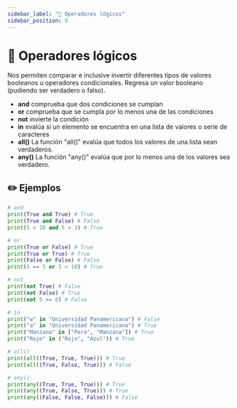 ```yaml
---
sidebar_label: "🤔 Operadores lógicos"
sidebar_position: 9
---
```


# 🤔 Operadores lógicos

Nos permiten comparar e inclusive invertir diferentes tipos de valores booleanos u operadores condicionales. Regresa un valor booleano (pudiendo ser verdadero o falso).

- **and** comprueba que dos condiciones se cumplan
- **or** comprueba que se cumpla por lo menos una de las condiciones
- **not** invierte la condición
- **in** evalúa si un elemento se encuentra en una lista de valores o serie de caracteres
- **all()** La función "all()" evalúa que todos los valores de una lista sean verdaderos.
- **any()** La función "any()" evalúa que por lo menos una de los valores sea verdadero.

## ✏️ Ejemplos

```python title="Ejemplos de los operadores lógicos"
# and
print(True and True) # True
print(True and False) # False
print(5 < 10 and 5 > 3) # True

# or
print(True or False) # True
print(True or True) # True
print(False or False) # False
print(5 == 5 or 5 < 10) # True

# not
print(not True) # False
print(not False) # True
print(not 5 >= 0) # False

# in
print("w" in "Universidad Panamericana") # False
print("a" in "Universidad Panamericana") # True
print("Manzana" in ["Pera", "Manzana"]) # True
print("Rojo" in ("Rojo", "Azul")) # True

# all()
print(all((True, True, True))) # True
print(all((True, False, True))) # False

# any()
print(any((True, True, True))) # True
print(any((True, False, True))) # True
print(any((False, False, False))) # False
```
